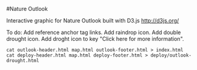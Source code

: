 #Nature Outlook

Interactive graphic for Nature Outlook built with D3.js
http://d3js.org/

To do:
Add reference anchor tag links.
Add raindrop icon.
Add double drought icon.
Add droght icon to key "Click here for more information".

	cat outlook-header.html map.html outlook-footer.html > index.html
	cat deploy-header.html map.html deploy-footer.html > deploy/outlook-drought.html